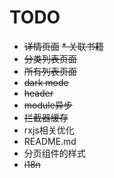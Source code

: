 # TODO

* ~~详情页面~~
  ~~* 关联书籍~~
* ~~分类列表页面~~
* ~~所有列表页面~~
* ~~dark mode~~
* ~~header~~
* ~~module异步~~
* ~~拦截器缓存~~
* rxjs相关优化
* README.md
* 分页组件的样式
* ~~i18n~~
